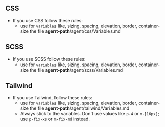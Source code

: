 ## CSS

- If you use CSS follow these rules:
    - use for `variables` like, sizing, spacing, elevation, border, container-size the file **agent-path**/agent/css/Variables.md

## SCSS

- If you use SCSS follow these rules:
    - use for `variables` like, sizing, spacing, elevation, border, container-size the file **agent-path**/agent/scss/Variables.md

## Tailwind

- If you use Tailwind, follow these rules:
    - use for `variables` like, sizing, spacing, elevation, border, container-size the file **agent-path**/agent/tailwind/Variables.md
    - Always stick to the variables. Don't use values like `p-4` or `m-[16px]`; use `p-fix-xs` or `m-fix-md` instead.
